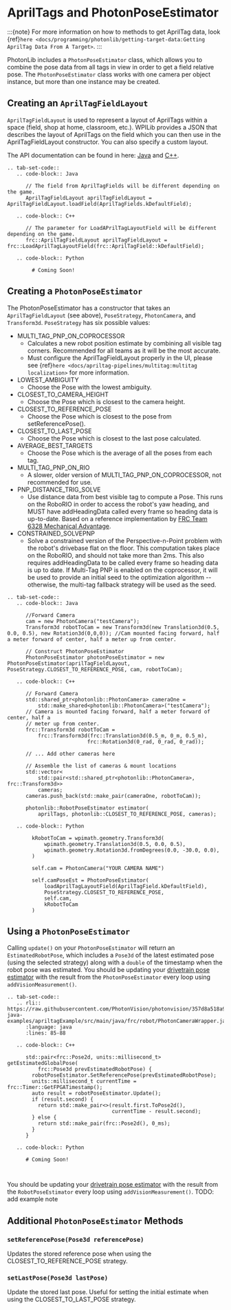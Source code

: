 # AprilTags and PhotonPoseEstimator

:::{note}
For more information on how to methods to get AprilTag data, look {ref}`here <docs/programming/photonlib/getting-target-data:Getting AprilTag Data From A Target>`.
:::

PhotonLib includes a `PhotonPoseEstimator` class, which allows you to combine the pose data from all tags in view in order to get a field relative pose. The `PhotonPoseEstimator` class works with one camera per object instance, but more than one instance may be created.

## Creating an `AprilTagFieldLayout`

`AprilTagFieldLayout` is used to represent a layout of AprilTags within a space (field, shop at home, classroom, etc.). WPILib provides a JSON that describes the layout of AprilTags on the field which you can then use in the AprilTagFieldLayout constructor. You can also specify a custom layout.

The API documentation can be found in here: [Java](https://github.wpilib.org/allwpilib/docs/release/java/edu/wpi/first/apriltag/AprilTagFieldLayout.html) and [C++](https://github.wpilib.org/allwpilib/docs/release/cpp/classfrc_1_1_april_tag_field_layout.html).

```{eval-rst}
.. tab-set-code::
   .. code-block:: Java

      // The field from AprilTagFields will be different depending on the game.
      AprilTagFieldLayout aprilTagFieldLayout = AprilTagFieldLayout.loadField(AprilTagFields.kDefaultField);

   .. code-block:: C++

      // The parameter for LoadAPrilTagLayoutField will be different depending on the game.
      frc::AprilTagFieldLayout aprilTagFieldLayout = frc::LoadAprilTagLayoutField(frc::AprilTagField::kDefaultField);

   .. code-block:: Python

        # Coming Soon!

```

## Creating a `PhotonPoseEstimator`

The PhotonPoseEstimator has a constructor that takes an `AprilTagFieldLayout` (see above), `PoseStrategy`, `PhotonCamera`, and `Transform3d`. `PoseStrategy` has six possible values:

- MULTI_TAG_PNP_ON_COPROCESSOR
    - Calculates a new robot position estimate by combining all visible tag corners. Recommended for all teams as it will be the most accurate.
    - Must configure the AprilTagFieldLayout properly in the UI, please see {ref}`here <docs/apriltag-pipelines/multitag:multitag localization>` for more information.
- LOWEST_AMBIGUITY
    - Choose the Pose with the lowest ambiguity.
- CLOSEST_TO_CAMERA_HEIGHT
    - Choose the Pose which is closest to the camera height.
- CLOSEST_TO_REFERENCE_POSE
    - Choose the Pose which is closest to the pose from setReferencePose().
- CLOSEST_TO_LAST_POSE
    - Choose the Pose which is closest to the last pose calculated.
- AVERAGE_BEST_TARGETS
    - Choose the Pose which is the average of all the poses from each tag.
- MULTI_TAG_PNP_ON_RIO
    - A slower, older version of MULTI_TAG_PNP_ON_COPROCESSOR, not recommended for use.
- PNP_DISTANCE_TRIG_SOLVE
    - Use distance data from best visible tag to compute a Pose. This runs on the RoboRIO in order
      to access the robot's yaw heading, and MUST have addHeadingData called every frame so heading
      data is up-to-date. Based on a reference implementation by [FRC Team 6328 Mechanical Advantage](https://www.chiefdelphi.com/t/frc-6328-mechanical-advantage-2025-build-thread/477314/98).
- CONSTRAINED_SOLVEPNP
    - Solve a constrained version of the Perspective-n-Point problem with the robot's drivebase
      flat on the floor. This computation takes place on the RoboRIO, and should not take more than 2ms.
      This also requires addHeadingData to be called every frame so heading data is up to date.
      If Multi-Tag PNP is enabled on the coprocessor, it will be used to provide an initial seed to
      the optimization algorithm -- otherwise, the multi-tag fallback strategy will be used as the
      seed.

```{eval-rst}
.. tab-set-code::
   .. code-block:: Java

      //Forward Camera
      cam = new PhotonCamera("testCamera");
      Transform3d robotToCam = new Transform3d(new Translation3d(0.5, 0.0, 0.5), new Rotation3d(0,0,0)); //Cam mounted facing forward, half a meter forward of center, half a meter up from center.

      // Construct PhotonPoseEstimator
      PhotonPoseEstimator photonPoseEstimator = new PhotonPoseEstimator(aprilTagFieldLayout, PoseStrategy.CLOSEST_TO_REFERENCE_POSE, cam, robotToCam);

   .. code-block:: C++

      // Forward Camera
      std::shared_ptr<photonlib::PhotonCamera> cameraOne =
          std::make_shared<photonlib::PhotonCamera>("testCamera");
      // Camera is mounted facing forward, half a meter forward of center, half a
      // meter up from center.
      frc::Transform3d robotToCam =
          frc::Transform3d(frc::Translation3d(0.5_m, 0_m, 0.5_m),
                          frc::Rotation3d(0_rad, 0_rad, 0_rad));

      // ... Add other cameras here

      // Assemble the list of cameras & mount locations
      std::vector<
          std::pair<std::shared_ptr<photonlib::PhotonCamera>, frc::Transform3d>>
          cameras;
      cameras.push_back(std::make_pair(cameraOne, robotToCam));

      photonlib::RobotPoseEstimator estimator(
          aprilTags, photonlib::CLOSEST_TO_REFERENCE_POSE, cameras);

   .. code-block:: Python

        kRobotToCam = wpimath.geometry.Transform3d(
            wpimath.geometry.Translation3d(0.5, 0.0, 0.5),
            wpimath.geometry.Rotation3d.fromDegrees(0.0, -30.0, 0.0),
        )

        self.cam = PhotonCamera("YOUR CAMERA NAME")

        self.camPoseEst = PhotonPoseEstimator(
            loadAprilTagLayoutField(AprilTagField.kDefaultField),
            PoseStrategy.CLOSEST_TO_REFERENCE_POSE,
            self.cam,
            kRobotToCam
        )
```

## Using a `PhotonPoseEstimator`

Calling `update()` on your `PhotonPoseEstimator` will return an `EstimatedRobotPose`, which includes a `Pose3d` of the latest estimated pose (using the selected strategy) along with a `double` of the timestamp when the robot pose was estimated. You should be updating your [drivetrain pose estimator](https://docs.wpilib.org/en/latest/docs/software/advanced-controls/state-space/state-space-pose-estimators.html) with the result from the `PhotonPoseEstimator` every loop using `addVisionMeasurement()`.

```{eval-rst}
.. tab-set-code::
   .. rli:: https://raw.githubusercontent.com/PhotonVision/photonvision/357d8a518a93f7a1f8084a79449249e613b605a7/photonlib-java-examples/apriltagExample/src/main/java/frc/robot/PhotonCameraWrapper.java
      :language: java
      :lines: 85-88

   .. code-block:: C++

      std::pair<frc::Pose2d, units::millisecond_t> getEstimatedGlobalPose(
          frc::Pose3d prevEstimatedRobotPose) {
        robotPoseEstimator.SetReferencePose(prevEstimatedRobotPose);
        units::millisecond_t currentTime = frc::Timer::GetFPGATimestamp();
        auto result = robotPoseEstimator.Update();
        if (result.second) {
          return std::make_pair<>(result.first.ToPose2d(),
                                  currentTime - result.second);
        } else {
          return std::make_pair(frc::Pose2d(), 0_ms);
        }
      }

   .. code-block:: Python

      # Coming Soon!



```

You should be updating your [drivetrain pose estimator](https://docs.wpilib.org/en/latest/docs/software/advanced-controls/state-space/state-space-pose-estimators.html) with the result from the `RobotPoseEstimator` every loop using `addVisionMeasurement()`. TODO: add example note

## Additional `PhotonPoseEstimator` Methods

### `setReferencePose(Pose3d referencePose)`

Updates the stored reference pose when using the CLOSEST_TO_REFERENCE_POSE strategy.

### `setLastPose(Pose3d lastPose)`

Update the stored last pose. Useful for setting the initial estimate when using the CLOSEST_TO_LAST_POSE strategy.
